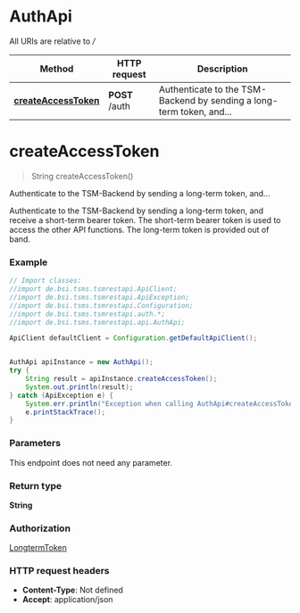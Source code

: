 # AuthApi

All URIs are relative to */*

Method | HTTP request | Description
------------- | ------------- | -------------
[**createAccessToken**](AuthApi.md#createAccessToken) | **POST** /auth | Authenticate to the TSM-Backend by sending a long-term token, and...

<a name="createAccessToken"></a>
# **createAccessToken**
> String createAccessToken()

Authenticate to the TSM-Backend by sending a long-term token, and...

Authenticate to the TSM-Backend by sending a long-term token, and receive a short-term bearer token. The short-term bearer token is used to access the other API functions. The long-term token is provided out of band.

### Example
```java
// Import classes:
//import de.bsi.tsms.tsmrestapi.ApiClient;
//import de.bsi.tsms.tsmrestapi.ApiException;
//import de.bsi.tsms.tsmrestapi.Configuration;
//import de.bsi.tsms.tsmrestapi.auth.*;
//import de.bsi.tsms.tsmrestapi.api.AuthApi;

ApiClient defaultClient = Configuration.getDefaultApiClient();


AuthApi apiInstance = new AuthApi();
try {
    String result = apiInstance.createAccessToken();
    System.out.println(result);
} catch (ApiException e) {
    System.err.println("Exception when calling AuthApi#createAccessToken");
    e.printStackTrace();
}
```

### Parameters
This endpoint does not need any parameter.

### Return type

**String**

### Authorization

[LongtermToken](../README.md#LongtermToken)

### HTTP request headers

 - **Content-Type**: Not defined
 - **Accept**: application/json

